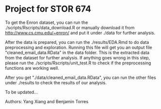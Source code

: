 # Project for STOR 674

To get the Enron dataset, you can run the ./scripts/Rscripts/data_download.R or manually download it from http://www.cs.cmu.edu/~enron/ and put it under ./data for further analysis.

After the data is prepared, you can run the ./results/EDA.Rmd to do data preprocessing and exploration. Running this file will get you an output file "cleaned_email_data.RData" in the data folder. This is the extracted data from the dataset for further analysis. If anything goes wrong in this step, please run the ./scripts/Rscripts/unit_test.R to check if the preprocessing functions are working well.

After you get "./data/cleaned_email_data.RData", you can run the other files under ./results to check the results of our analysis.

To be updated...

Authors: Yang Xiang and Benjamin Torres
